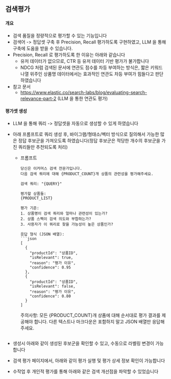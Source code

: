 ## 검색평가

#### 개요
- 검색 품질을 정량적으로 평가할 수 있는 기능입니다
- 검색어 -> 정답셋 구축 후 Precision, Recall 평가하도록 구현하였고, LLM 을 통해 구축에 도움을 받을 수 있습니다.
- Precision, Recall 로 평가하도록 한 이유는 아래와 같습니다
  - 유저 데이터가 없으므로, CTR 등 유저 데이터 기반 평가가 불가합니다
  - NDCG 처럼 검색된 문서에 연관도 점수를 차등 부여하는 방식은, 짧은 키워드 나열 위주인 상품명 데이터에서는 효과적인 연관도 차등 부여가 힘들다고 판단하였습니다
- 참고 문서
  - https://www.elastic.co/search-labs/blog/evaluating-search-relevance-part-2 (LLM 을 통한 연관도 평가)

#### 평가셋 생성
- LLM 을 통해 쿼리 -> 정답셋을 자동으로 생성할 수 있게 하였습니다
- 아래 프롬프트로 쿼리 생성 후, 바이그램/형태소/벡터 방식으로 질의해서 가능한 많은 정답 후보군을 가져오도록 하였습니다(정답 후보군은 적당한 개수의 후보군을 가진 쿼리들만 추천되도록 처리)
  
  - 프롬프트
    ```
    당신은 이커머스 검색 전문가입니다.
    다음 검색 쿼리에 대해 {PRODUCT_COUNT}개 상품의 관련성을 평가해주세요.
    
    검색 쿼리: "{QUERY}"
    
    평가할 상품들:
    {PRODUCT_LIST}
    
    평가 기준:
    1. 상품명이 검색 쿼리와 얼마나 관련성이 있는가?
    2. 상품 스펙이 검색 의도와 부합하는가?
    3. 사용자가 이 쿼리로 찾을 가능성이 높은 상품인가?
    
    응답 형식 (JSON 배열):
    ```json
    [
      {
        "productId": "상품ID",
        "isRelevant": true,
        "reason": "평가 이유",
        "confidence": 0.95
      },
      {
        "productId": "상품ID",
        "isRelevant": false,
        "reason": "평가 이유",
        "confidence": 0.80
      }
    ]
    ```
    
    주의사항: 모든 {PRODUCT_COUNT}개 상품에 대해 순서대로 평가 결과를 제공해야 합니다.
    다른 텍스트나 마크다운은 포함하지 말고 JSON 배열만 응답해주세요. 
    ```
  
- 생성시 아래와 같이 생성된 후보군을 확인할 수 있고, 수동으로 라벨링 변경이 가능합니다
  
- 검색 평가 페이지에서, 아래와 같이 평가 실행 및 평가 상세 정보 확인이 가능합니다

- 수작업 후 개인적 평가를 통해 아래와 같은 검색 개선점을 파악할 수 있었습니다
